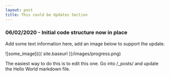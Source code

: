 ```yaml
---
layout: post
title: This could be Updates Section
---
```


### 06/02/2020 - Initial code structure now in place

Add some text information here, add an image below to support the update.

![some_image]({{ site.baseurl }}/images/progress.png)

The easiest way to do this is to edit this one. Go into /_posts/ and update the Hello World markdown file.
